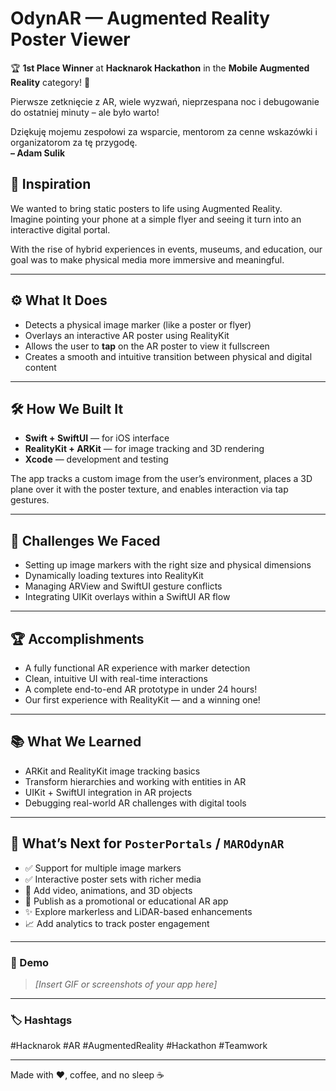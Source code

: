 # OdynAR — Augmented Reality Poster Viewer

🏆 **1st Place Winner** at **Hacknarok Hackathon** in the **Mobile Augmented Reality** category! 🚀

Pierwsze zetknięcie z AR, wiele wyzwań, nieprzespana noc i debugowanie do ostatniej minuty – ale było warto!

Dziękuję mojemu zespołowi za wsparcie, mentorom za cenne wskazówki i organizatorom za tę przygodę.  
**– Adam Sulik**

## 🧠 Inspiration

We wanted to bring static posters to life using Augmented Reality.  
Imagine pointing your phone at a simple flyer and seeing it turn into an interactive digital portal.

With the rise of hybrid experiences in events, museums, and education, our goal was to make physical media more immersive and meaningful.

---

## ⚙️ What It Does

- Detects a physical image marker (like a poster or flyer)
- Overlays an interactive AR poster using RealityKit
- Allows the user to **tap** on the AR poster to view it fullscreen
- Creates a smooth and intuitive transition between physical and digital content

---

## 🛠️ How We Built It

- **Swift + SwiftUI** — for iOS interface
- **RealityKit + ARKit** — for image tracking and 3D rendering
- **Xcode** — development and testing

The app tracks a custom image from the user’s environment, places a 3D plane over it with the poster texture, and enables interaction via tap gestures.

---

## 🧱 Challenges We Faced

- Setting up image markers with the right size and physical dimensions
- Dynamically loading textures into RealityKit
- Managing ARView and SwiftUI gesture conflicts
- Integrating UIKit overlays within a SwiftUI AR flow

---

## 🏆 Accomplishments

- A fully functional AR experience with marker detection
- Clean, intuitive UI with real-time interactions
- A complete end-to-end AR prototype in under 24 hours!
- Our first experience with RealityKit — and a winning one!

---

## 📚 What We Learned

- ARKit and RealityKit image tracking basics
- Transform hierarchies and working with entities in AR
- UIKit + SwiftUI integration in AR projects
- Debugging real-world AR challenges with digital tools

---

## 🚀 What’s Next for `PosterPortals` / `MAROdynAR`

- ✅ Support for multiple image markers
- ✅ Interactive poster sets with richer media
- 🎥 Add video, animations, and 3D objects
- 📲 Publish as a promotional or educational AR app
- ✨ Explore markerless and LiDAR-based enhancements
- 📈 Add analytics to track poster engagement

---

### 📸 Demo

> _[Insert GIF or screenshots of your app here]_

---

### 🏷 Hashtags

#Hacknarok #AR #AugmentedReality #Hackathon #Teamwork

---

Made with ❤️, coffee, and no sleep ☕  
